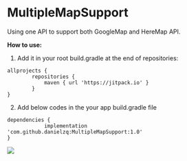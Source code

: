 # MultipleMapSupport

Using one API to support both GoogleMap and HereMap API.

**How to use:**
1. Add it in your root build.gradle at the end of repositories:
```
allprojects {
		repositories {
			maven { url 'https://jitpack.io' }
		}
}
```
2. Add below codes in the your app build.gradle file
```
dependencies {
	        implementation 'com.github.danielzq:MultipleMapSupport:1.0'
}
```

[![](https://jitpack.io/v/danielzq/MultipleMapSupport.svg)](https://jitpack.io/#danielzq/MultipleMapSupport)